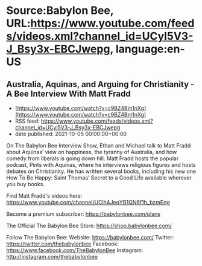 # Source:Babylon Bee, URL:https://www.youtube.com/feeds/videos.xml?channel_id=UCyl5V3-J_Bsy3x-EBCJwepg, language:en-US

## Australia, Aquinas, and Arguing for Christianity - A Bee Interview With Matt Fradd
 - [https://www.youtube.com/watch?v=c9BZ4Bm1nXg](https://www.youtube.com/watch?v=c9BZ4Bm1nXg)
 - RSS feed: https://www.youtube.com/feeds/videos.xml?channel_id=UCyl5V3-J_Bsy3x-EBCJwepg
 - date published: 2021-10-05 00:00:00+00:00

On The Babylon Bee Interview Show, Ethan and Michael talk to Matt Fradd about Aquinas’ view on happiness, the tyranny of Australia, and how comedy from liberals is going down hill. Matt Fradd hosts the popular podcast, Pints with Aquinas, where he interviews religious figures and hosts debates on Christianity. He has written several books, including his new one How To Be Happy: Saint Thomas’ Secret to a Good Life available wherever you buy books.

Find Matt Fradd's videos here: https://www.youtube.com/channel/UClh4JeqYB1QN6f1h_bzmEng

Become a premium subscriber:  https://babylonbee.com/plans

The Official The Babylon Bee Store:  https://shop.babylonbee.com/

Follow The Babylon Bee:
Website: https://babylonbee.com/
Twitter: https://twitter.com/thebabylonbee
Facebook: https://www.facebook.com/TheBabylonBee
Instagram: http://instagram.com/thebabylonbee

